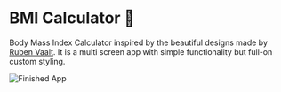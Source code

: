 


# BMI Calculator 💪


Body Mass Index Calculator inspired by the beautiful designs made by [Ruben Vaalt](https://dribbble.com/shots/4585382-Simple-BMI-Calculator). It is  a multi screen app with simple functionality but full-on custom styling. 

![Finished App](https://github.com/londonappbrewery/Images/blob/master/bmi-calc-demo.gif)


